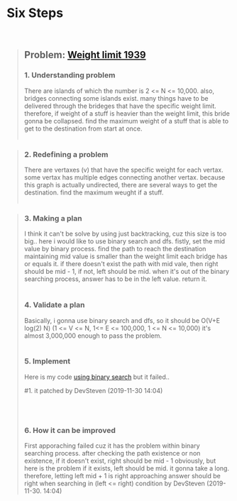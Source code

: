 # Six Steps
<br />

> ## Problem: [Weight limit 1939](https://www.acmicpc.net/problem/1939)
>
> ### 1. Understanding problem
>  There are islands of which the number is 2 <= N <= 10,000. also, bridges connecting some islands exist.
  many things have to be delivered through the brideges that have the specific weight limit. therefore, if weight of
  a stuff is heavier than the weight limit, this bride gonna be collapsed. find the maximum weight of a stuff that is able to
  get to the destination from start at once. 
> <br />
> <br />

> ### 2. Redefining a problem
>  There are vertaxes (v) that have the specific weight for each vertax. some vertax has multiple edges connecting 
  another vertax. because this graph is actually undirected, there are several ways to get the destination. find the maximum
  weught if a stuff.
> <br />
> <br />

> ### 3. Making a plan
>  I think it can't be solve by using just backtracking, cuz this size is too big.. here i would like to use binary search and
  dfs. fistly, set the mid value by binary process. find the path to reach the destination maintaining mid value is smaller than 
  the weight limit each bridge has or equals it. if there doesn't exist the path with mid vale, then right should be mid - 1,
  if not, left should be mid. when it's out of the binary searching process, answer has to be in the left value.
  return it.
> <br />
> <br />
> ### 4. Validate a plan
>  Basically, i gonna use binary search and dfs, so it should be O(V+E log(2) N) (1 <= V <= N, 1<= E <= 100,000, 1 <= N <= 10,000)
  it's almost 3,000,000 enough to pass the problem.
> <br />
> <br />
> ### 5. Implement
>  Here is my code [using binary search](https://github.com/DevStevenLee/Algorithm/blob/master/BinarySearch/WeightLimit_1939/WeightLimit_1939.java) but it failed..
>
>   #1. it patched by DevSteven (2019-11-30 14:04)
>
> <br /> 
> <br />
>
> ### 6. How it can be improved
>  First apporaching failed cuz it has the problem within binary searching process. after checking the path existence or non
  existence, if it doesn't exist, right should be mid - 1 obviously, but here is the problem if it exists, left should be
  mid. it gonna take a long. therefore, letting left mid + 1 is right approaching answer should be right when searching in
  (left <= right) condition  by DevSteven (2019-11-30. 14:04)
  

